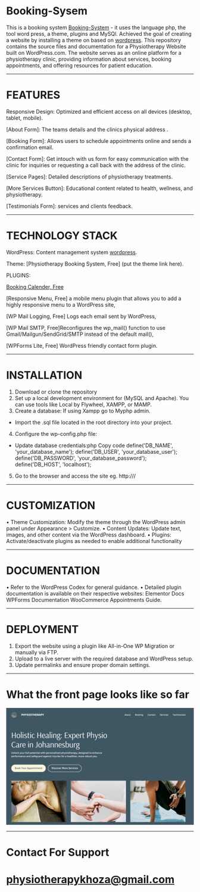 # Booking-Sysem

  This is a booking system [Booking-System](https://github.com/Naomikh/Booking-System) - it uses the language php, the tool word press, a theme, plugins and MySQl. Achieved the goal of creating a website by installing a theme on based on [wordpress](https://wordpress.com/).
  This repository contains the source files and documentation for a Physiotherapy Website built on WordPress.com. The website serves as an online platform for a physiotherapy clinic, providing information about services, booking appointments, and offering resources for patient education.
******************************************************************************************
  # FEATURES 
 
   Responsive Design: Optimized and efficient access on all devices (desktop, tablet, mobile).

   [About Form]: The teams details and the clinics physical address .

   [Booking Form]: Allows users to schedule appointments online and sends a confirmation email.

   [Contact Form]: Get intouch with us form for easy communication with the clinic for inquiries or requesting a call back with    the address of the clinic.

   [Service Pages]: Detailed descriptions of physiotherapy treatments.

   [More Services Button]: Educational content related to health, wellness, and physiotherapy.

   [Testimonials Form]: services and clients feedback.

******************************************************************************************
# TECHNOLOGY STACK

WordPress: Content management system [wordpress](https://wordpress.com/).

Theme: [Physiotherapy Booking System, Free] (put the theme link here).

PLUGINS:

[Booking Calender, Free](https://wpbookingcalendar.com/)

[Responsive Menu, Free] a mobile menu plugin that allows you to add a highly responsive menu to a WordPress site,

[WP Mail Logging, Free] Logs each email sent by WordPress, 

[WP Mail SMTP, Free]Reconfigures the wp_mail() function to use Gmail/Mailgun/SendGrid/SMTP instead of the default mail(),

[WPForms Lite, Free] WordPress friendly contact form plugin.

***************************************************************************************
# INSTALLATION 

1.	Download or clone the repository
2.  Set up a local development environment for (MySQL and Apache). You can use tools like Local by Flywheel, XAMPP, or MAMP.
3.	Create a database:  If using Xampp go to Myphp admin.
*	Import the .sql file located in the root directory into your project.
4.	Configure the wp-config.php file:
*	Update database credentials:php Copy code
        define('DB_NAME', 'your_database_name');
        define('DB_USER', 'your_database_user');
        define('DB_PASSWORD', 'your_database_password');
        define('DB_HOST', 'localhost');    
  5.	Go to the browser and access the site eg. http://<hostname>/<sitename>
      


***************************************************************************************
# CUSTOMIZATION

•	Theme Customization: Modify the theme through the WordPress admin panel under Appearance > Customize.
•	Content Updates: Update text, images, and other content via the WordPress dashboard.
•	Plugins: Activate/deactivate plugins as needed to enable additional functionality

***************************************************************************************

# DOCUMENTATION
•	Refer to the WordPress Codex for general guidance.
•	Detailed plugin documentation is available on their respective websites:
    	Elementor Docs
    	WPForms Documentation
    	WooCommerce Appointments Guide.

***************************************************************************************

# DEPLOYMENT

1.	Export the website using a plugin like All-in-One WP Migration or manually via FTP.
2.	Upload to a live server with the required database and WordPress setup.
3.	Update permalinks and ensure proper domain settings.

***************************************************************************************

# What the front page looks like so far

![Picture](https://github.com/Naomikh/Booking-System/blob/main/Pictures/mainForm.PNG "Booking-System front page")
 
***************************************************************************************

# Contact For Support
# physiotherapykhoza@gmail.com